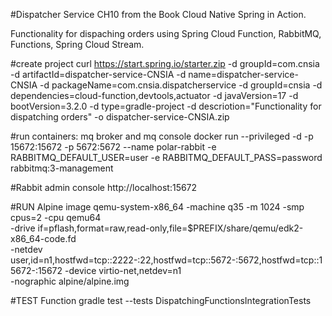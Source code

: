 #Dispatcher Service CH10 from the Book Cloud Native Spring in Action.

Functionality for dispaching orders using Spring Cloud Function, RabbitMQ, Functions, Spring Cloud Stream.

#create project
curl https://start.spring.io/starter.zip -d groupId=com.cnsia -d artifactId=dispatcher-service-CNSIA -d name=dispatcher-service-CNSIA -d packageName=com.cnsia.dispatcherservice -d groupId=cnsia -d dependencies=cloud-function,devtools,actuator -d javaVersion=17 -d bootVersion=3.2.0 -d type=gradle-project -d descriotion="Functionality for dispatching orders" -o dispatcher-service-CNSIA.zip


#run containers: mq broker and mq console
docker run --privileged -d -p 15672:15672 -p 5672:5672 --name polar-rabbit -e RABBITMQ_DEFAULT_USER=user -e RABBITMQ_DEFAULT_PASS=password rabbitmq:3-management

#Rabbit admin console
http://localhost:15672


#RUN Alpine image
qemu-system-x86_64 -machine q35 -m 1024 -smp cpus=2 -cpu qemu64 \
  -drive if=pflash,format=raw,read-only,file=$PREFIX/share/qemu/edk2-x86_64-code.fd \
  -netdev user,id=n1,hostfwd=tcp::2222-:22,hostfwd=tcp::5672-:5672,hostfwd=tcp::15672-:15672 -device virtio-net,netdev=n1 \
  -nographic alpine/alpine.img


#TEST Function
gradle test --tests DispatchingFunctionsIntegrationTests



